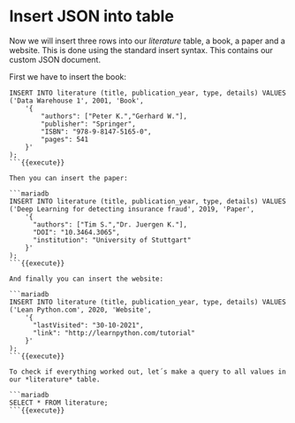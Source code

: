 # Insert JSON into table

Now we will insert three rows into our *literature* table, a book, a paper and a website.
This is done using the standard insert syntax. This contains our custom JSON document.

First we have to insert the book:

```mariadb
INSERT INTO literature (title, publication_year, type, details) VALUES
('Data Warehouse 1', 2001, 'Book',
    '{
        "authors": ["Peter K.","Gerhard W."],
        "publisher": "Springer",
        "ISBN": "978-9-8147-5165-0",
        "pages": 541
    }'
);
```{{execute}}

Then you can insert the paper: 

```mariadb
INSERT INTO literature (title, publication_year, type, details) VALUES
('Deep Learning for detecting insurance fraud', 2019, 'Paper',
    '{
      "authors": ["Tim S.","Dr. Juergen K."],
      "DOI": "10.3464.3065",
      "institution": "University of Stuttgart"
    }'
);
```{{execute}}

And finally you can insert the website:

```mariadb
INSERT INTO literature (title, publication_year, type, details) VALUES
('Lean Python.com', 2020, 'Website',
    '{
      "lastVisited": "30-10-2021",
      "link": "http://learnpython.com/tutorial"
    }'
);
```{{execute}}

To check if everything worked out, let´s make a query to all values in our *literature* table.

```mariadb
SELECT * FROM literature;
```{{execute}}